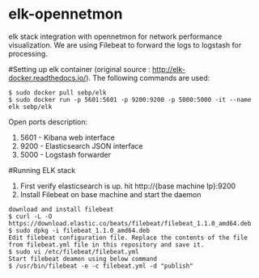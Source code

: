 # elk-opennetmon
elk stack integration with opennetmon for network performance visualization. We are using Filebeat to forward the logs to logstash for processing.

#Setting up elk container
(original source : http://elk-docker.readthedocs.io/). The following commands are used:
```
$ sudo docker pull sebp/elk
$ sudo docker run -p 5601:5601 -p 9200:9200 -p 5000:5000 -it --name elk sebp/elk
```
Open ports description:
1. 5601 - Kibana web interface
2. 9200 - Elasticsearch JSON interface
3. 5000 - Logstash forwarder

#Running ELK stack
1. First verify elasticsearch is up. hit http://{base machine Ip}:9200
2. Install Filebeat on base machine and start the daemon
```
download and install filebeat
$ curl -L -O https://download.elastic.co/beats/filebeat/filebeat_1.1.0_amd64.deb
$ sudo dpkg -i filebeat_1.1.0_amd64.deb
Edit filebeat configuration file. Replace the contents of the file from filebeat.yml file in this repository and save it.
$ sudo vi /etc/filebeat/filebeat.yml
Start filebeat deamon using below command
$ /usr/bin/filebeat -e -c filebeat.yml -d "publish"
```
